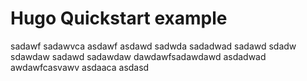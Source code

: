 # Hugo Quickstart example
sadawf
sadawvca
asdawf
asdawd
sadwda
sadadwad
sadawd
sdadw
sdawdaw
sadawd
sadawdaw
dawdawfsadawdawd
asdadwad
awdawfcasvawv
asdaaca
asdasd
